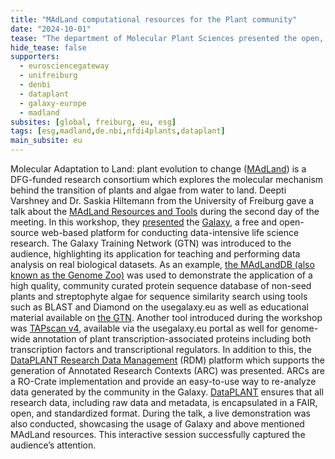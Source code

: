 ```yaml
---
title: "MAdLand computational resources for the Plant community"
date: "2024-10-01"
tease: "The department of Molecular Plant Sciences presented the open, FAIR, and free tools and resources available for the plant research data analysis and data management developed in the MAdLand context."
hide_tease: false
supporters:
  - eurosciencegateway
  - unifreiburg
  - denbi
  - dataplant
  - galaxy-europe
  - madland
subsites: [global, freiburg, eu, esg]
tags: [esg,madland,de.nbi,nfdi4plants,dataplant]
main_subsite: eu
---
```

Molecular Adaptation to Land: plant evolution to change ([MAdLand](https://madland.science/)) is a DFG-funded research consortium which explores the molecular mechanism behind the transition of plants and algae from water to land. Deepti Varshney and Dr. Saskia Hiltemann from the University of Freiburg gave a talk about the [MAdLand Resources and Tools](https://madland-meeting.de/assets/files/Abstract-Book_26_9_24_A4_V4.pdf) during the second day of the meeting. 
In this workshop, they [presented](https://docs.google.com/presentation/d/10Kl4xrYIe6QfHrRhF1lqcWDF5v8_42fPa_Rs-skUUt8/edit#slide=id.g2b8b453cd39_0_164) the [Galaxy](https://usegalaxy.eu/), a free and open-source web-based platform for conducting data-intensive life science research. The Galaxy Training Network (GTN) was introduced to the audience, highlighting its application for teaching and performing data analysis on real biological datasets.
As an example, [the MAdLandDB (also known as the Genome Zoo)](https://github.com/Rensing-Lab/Genome-Zoo) was used to demonstrate the application of a high quality, community curated protein sequence database of non-seed plants and streptophyte algae for sequence similarity search using tools such as BLAST and Diamond on the usegalaxy.eu as well as educational material available on [the GTN](https://training.galaxyproject.org/training-material/topics/sequence-analysis/tutorials/ncbi-blast-against-the-madland/tutorial.html). 
Another tool introduced during the workshop was [TAPscan v4](https://usegalaxy.eu/root?tool_id=toolshed.g2.bx.psu.edu/repos/bgruening/tapscan/tapscan_classify/4.76+galaxy0), available via the usegalaxy.eu portal as well for genome-wide annotation of plant transcription-associated proteins including both transcription factors and transcriptional regulators. 
In addition to this, the [DataPLANT Research Data Management](https://training.galaxyproject.org/training-material/topics/fair/tutorials/dataplant-arcs/tutorial.html) (RDM) platform which supports the generation of Annotated Research Contexts (ARC) was presented. ARCs are a RO-Crate implementation and provide an easy-to-use way to re-analyze data generated by the community in the Galaxy.  [DataPLANT](https://training.galaxyproject.org/videos/watch.html?v=fair/tutorials/dataplant-arcs/slides) ensures that all research data, including raw data and metadata, is encapsulated in a FAIR, open, and standardized format.
During the talk, a live demonstration was also conducted, showcasing the usage of Galaxy and above mentioned MAdLand resources. This interactive session successfully captured the audience’s attention.

